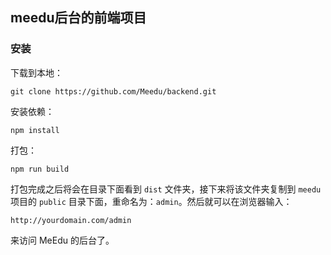 ## meedu后台的前端项目

### 安装

下载到本地：

```
git clone https://github.com/Meedu/backend.git
```

安装依赖：

```
npm install
```

打包：

```
npm run build 
```

打包完成之后将会在目录下面看到 `dist` 文件夹，接下来将该文件夹复制到 `meedu` 项目的 `public` 目录下面，重命名为：`admin`。然后就可以在浏览器输入：

```
http://yourdomain.com/admin
```

来访问 MeEdu 的后台了。